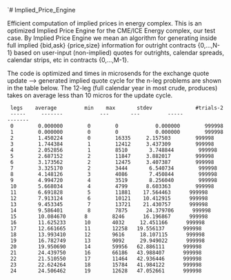 `# Implied_Price_Engine

Efficient computation of implied prices in energy complex. This is an
optimized Implied Price Engine for the CME/ICE Energy complex, our
test case. By Implied Price Engine we mean an algorithm for generating
inside full implied {bid,ask} {price,size} information for outright
contracts {0,...,N-1} based on user-input (non-implied) quotes for
outrights, calendar spreads, calendar strips, etc in contracts
{0,...,M-1}. 

The code is optimized and times in microsends for the exchange quote update --> generated implied quote cycle for the n-leg problems are shown in the table below. The 12-leg (full calendar year in most crude, produces) takes on average less than 10 micros for the update cycle.

```
 legs    average         min    max       stdev              #trials-2
 -----     -------            ---       ---         -----                -------
 0        0.000000        0        0            0.000000        999998
 1        0.000000        0        0            0.000000        999998
 2        1.450224        0        16335     2.157503        999998
 3        1.744384        1        12412     3.437309        999998
 4        2.052856        1        8510       3.748844        999998
 5        2.687152        2        11847     3.882017        999998
 6        3.173562        2        12475     3.407387        999998
 7        3.325170        2        3444       6.540734        999998
 8        4.148126        3        4086       7.450844        999998
 9        4.994720        4        3519       8.256040        999998
 10       5.668034        4        4799      8.603363        999998
 11       6.691828        5        11881    17.564463      999998
 12       7.913124        6        10121    10.412915      999998
 13       9.453345        7        13721    21.430757      999998
 14       9.586401        8        7875      24.379706      999998
 15       10.084670      8        8246      16.196867      999998
 16       11.625233      10       4032     12.451166      999998
 17       12.661665      11       12258   19.556137      999998
 18       13.993410      12       9616     18.107115      999998
 19       16.782749      13       9092     29.949022      999998
 20       19.950690      14       59956   62.886111      999998
 21       24.439750      16       66186   43.988407      999998
 22       21.510550      17       11464   42.936446      999998
 23       22.624264      18       15784   41.984122      999998
 24       24.506462      19       12628   47.052661      999998
```
